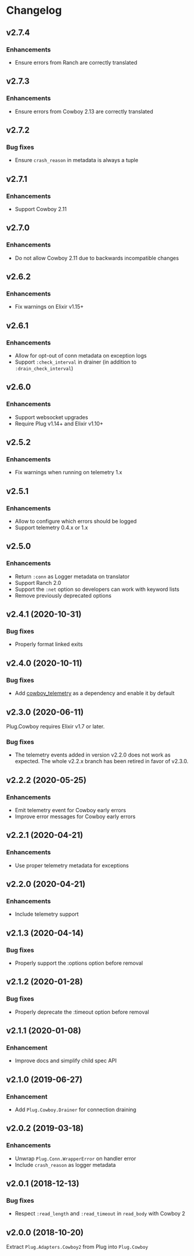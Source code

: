 # Changelog

## v2.7.4

### Enhancements

 * Ensure errors from Ranch are correctly translated

## v2.7.3

### Enhancements

 * Ensure errors from Cowboy 2.13 are correctly translated

## v2.7.2

### Bug fixes

 * Ensure `crash_reason` in metadata is always a tuple

## v2.7.1

### Enhancements

 * Support Cowboy 2.11

## v2.7.0

### Enhancements

 * Do not allow Cowboy 2.11 due to backwards incompatible changes

## v2.6.2

### Enhancements

 * Fix warnings on Elixir v1.15+

## v2.6.1

### Enhancements

 * Allow for opt-out of conn metadata on exception logs
 * Support `:check_interval` in drainer (in addition to `:drain_check_interval`)

## v2.6.0

### Enhancements

  * Support websocket upgrades
  * Require Plug v1.14+ and Elixir v1.10+

## v2.5.2

### Enhancements

  * Fix warnings when running on telemetry 1.x

## v2.5.1

### Enhancements

  * Allow to configure which errors should be logged
  * Support telemetry 0.4.x or 1.x

## v2.5.0

### Enhancements

  * Return `:conn` as Logger metadata on translator
  * Support Ranch 2.0
  * Support the `:net` option so developers can work with keyword lists
  * Remove previously deprecated options

## v2.4.1 (2020-10-31)

### Bug fixes

  * Properly format linked exits

## v2.4.0 (2020-10-11)

### Bug fixes

  * Add [cowboy_telemetry](https://github.com/beam-telemetry/cowboy_telemetry/) as a dependency and enable it by default

## v2.3.0 (2020-06-11)

Plug.Cowboy requires Elixir v1.7 or later.

### Bug fixes

  * The telemetry events added in version v2.2.0 does not work as expected. The whole v2.2.x branch has been retired in favor of v2.3.0.

## v2.2.2 (2020-05-25)

### Enhancements

  * Emit telemetry event for Cowboy early errors
  * Improve error messages for Cowboy early errors

## v2.2.1 (2020-04-21)

### Enhancements

  * Use proper telemetry metadata for exceptions

## v2.2.0 (2020-04-21)

### Enhancements

  * Include telemetry support

## v2.1.3 (2020-04-14)

### Bug fixes

  * Properly support the :options option before removal

## v2.1.2 (2020-01-28)

### Bug fixes

  * Properly deprecate the :timeout option before removal

## v2.1.1 (2020-01-08)

### Enhancement

  * Improve docs and simplify child spec API

## v2.1.0 (2019-06-27)

### Enhancement

  * Add `Plug.Cowboy.Drainer` for connection draining

## v2.0.2 (2019-03-18)

### Enhancements

  * Unwrap `Plug.Conn.WrapperError` on handler error
  * Include `crash_reason` as logger metadata

## v2.0.1 (2018-12-13)

### Bug fixes

  * Respect `:read_length` and `:read_timeout` in `read_body` with Cowboy 2

## v2.0.0 (2018-10-20)

Extract `Plug.Adapters.Cowboy2` from Plug into `Plug.Cowboy`
